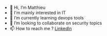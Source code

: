 - 👋 Hi, I’m Matthieu
- 👀 I'm mainly interested in IT 
- 🌱 I’m currently learning devops tools
- 💞️ I’m looking to collaborate on security topics
- 📫 How to reach me ? [LinkedIn](https://www.linkedin.com/in/matthieu-roudaut)

<!---
matthieu-rdt/matthieu-rdt is a ✨ special ✨ repository because its `README.md` (this file) appears on your GitHub profile.
You can click the Preview link to take a look at your changes.
--->
